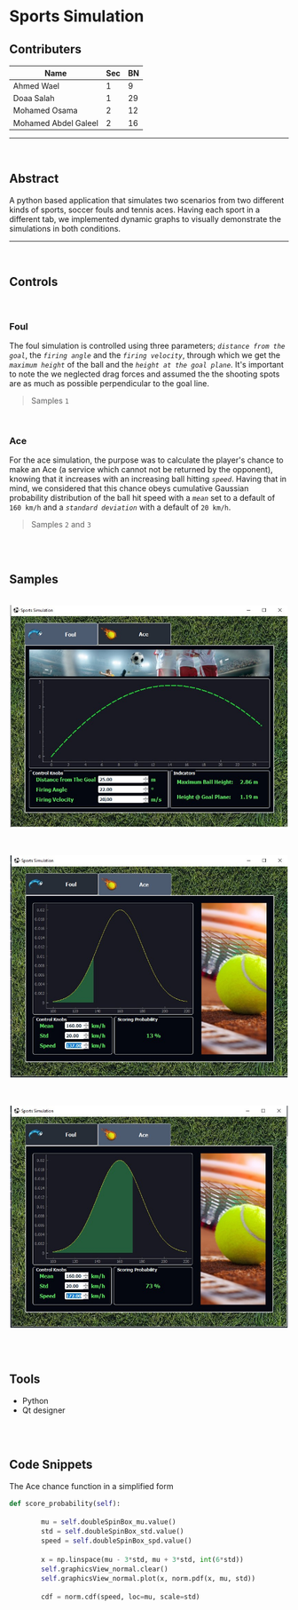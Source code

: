 # Sports Simulation 

## Contributers 
Name | Sec | BN 
------|----|------
Ahmed Wael | 1 | 9
Doaa Salah | 1 | 29
Mohamed Osama | 2 | 12
Mohamed Abdel Galeel | 2 | 16

____________________
<br>


## Abstract
A python based application that simulates two scenarios from two different kinds of sports, soccer fouls and tennis aces. Having each sport in a different tab, we implemented dynamic graphs to visually demonstrate the simulations in both conditions.
____________________
<br>

## Controls
<br>

### Foul
The foul simulation is controlled using three parameters; *`distance from the goal`*, the *`firing angle`* and the *`firing velocity`*, through which we get the *`maximum height`* of the ball and the *`height at the goal plane`*. It's important to note the we neglected drag forces and assumed the the shooting spots are as much as possible perpendicular to the goal line.
> Samples `1` 

<br>

### Ace
For the ace simulation, the purpose was to calculate the player's chance to make an Ace (a service which cannot not be returned by 
the opponent), knowing that it increases with an increasing ball hitting *`speed`*. Having that in mind, we considered that this chance obeys cumulative Gaussian probability distribution of the ball hit speed with a *`mean`* set to a default of `160 km/h` and a *`standard deviation`* with a default of `20 km/h`.
> Samples `2` and `3`

<br><br>

## Samples

<p align="center"><br>
    <img src="images/samples/sample01.jpg" width="500" height="400" /><br><br>
</P>

<p align="center"><br>
    <img src="images/samples/sample02.jpg" width="500" height="400" /><br><br>
</P>

<p align="center"><br>
    <img src="images/samples/sample03.jpg" width="500" height="400" /><br><br>
</P><br>

## Tools 
* Python 
* Qt designer

<br><br>

## Code Snippets
The Ace chance function in a simplified form
```py
def score_probability(self):

        mu = self.doubleSpinBox_mu.value()
        std = self.doubleSpinBox_std.value()
        speed = self.doubleSpinBox_spd.value()
        
        x = np.linspace(mu - 3*std, mu + 3*std, int(6*std))
        self.graphicsView_normal.clear()
        self.graphicsView_normal.plot(x, norm.pdf(x, mu, std))
    
        cdf = norm.cdf(speed, loc=mu, scale=std)
```